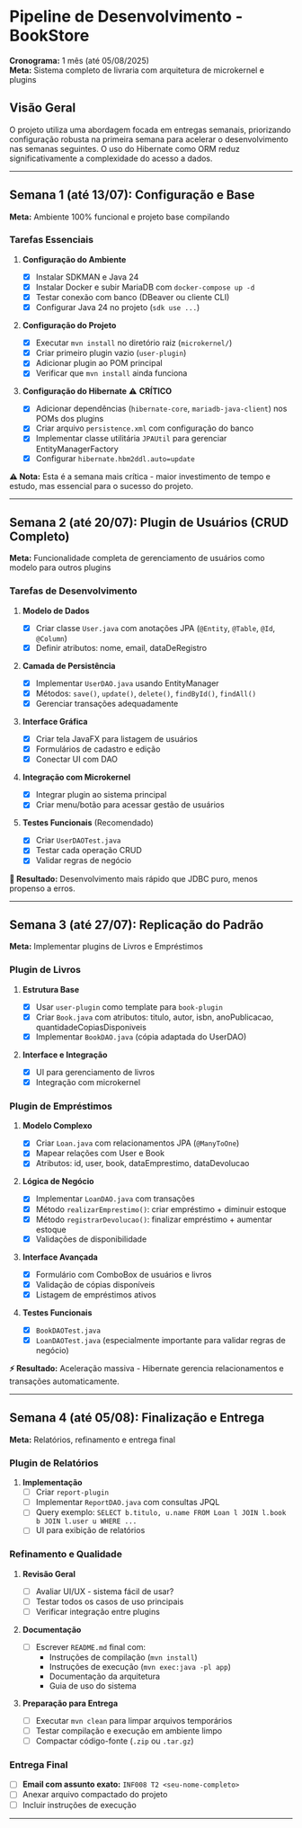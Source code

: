 # Pipeline de Desenvolvimento - BookStore

**Cronograma:** 1 mês (até 05/08/2025)  
**Meta:** Sistema completo de livraria com arquitetura de microkernel e plugins

## Visão Geral

O projeto utiliza uma abordagem focada em entregas semanais, priorizando configuração robusta na primeira semana para acelerar o desenvolvimento nas semanas seguintes. O uso do Hibernate como ORM reduz significativamente a complexidade do acesso a dados.

---

## Semana 1 (até 13/07): Configuração e Base

**Meta:** Ambiente 100% funcional e projeto base compilando

### Tarefas Essenciais

1. **Configuração do Ambiente**

   - [x] Instalar SDKMAN e Java 24
   - [x] Instalar Docker e subir MariaDB com `docker-compose up -d`
   - [x] Testar conexão com banco (DBeaver ou cliente CLI)
   - [x] Configurar Java 24 no projeto (`sdk use ...`)

2. **Configuração do Projeto**

   - [x] Executar `mvn install` no diretório raiz (`microkernel/`)
   - [x] Criar primeiro plugin vazio (`user-plugin`)
   - [x] Adicionar plugin ao POM principal
   - [x] Verificar que `mvn install` ainda funciona

3. **Configuração do Hibernate** ⚠️ **CRÍTICO**
   - [x] Adicionar dependências (`hibernate-core`, `mariadb-java-client`) nos POMs dos plugins
   - [x] Criar arquivo `persistence.xml` com configuração do banco
   - [x] Implementar classe utilitária `JPAUtil` para gerenciar EntityManagerFactory
   - [x] Configurar `hibernate.hbm2ddl.auto=update`

**⚠️ Nota:** Esta é a semana mais crítica - maior investimento de tempo e estudo, mas essencial para o sucesso do projeto.

---

## Semana 2 (até 20/07): Plugin de Usuários (CRUD Completo)

**Meta:** Funcionalidade completa de gerenciamento de usuários como modelo para outros plugins

### Tarefas de Desenvolvimento

1. **Modelo de Dados**

   - [x] Criar classe `User.java` com anotações JPA (`@Entity`, `@Table`, `@Id`, `@Column`)
   - [x] Definir atributos: nome, email, dataDeRegistro

2. **Camada de Persistência**

   - [x] Implementar `UserDAO.java` usando EntityManager
   - [x] Métodos: `save()`, `update()`, `delete()`, `findById()`, `findAll()`
   - [x] Gerenciar transações adequadamente

3. **Interface Gráfica**

   - [x] Criar tela JavaFX para listagem de usuários
   - [x] Formulários de cadastro e edição
   - [x] Conectar UI com DAO

4. **Integração com Microkernel**

   - [x] Integrar plugin ao sistema principal
   - [x] Criar menu/botão para acessar gestão de usuários

5. **Testes Funcionais** (Recomendado)
   - [x] Criar `UserDAOTest.java`
   - [x] Testar cada operação CRUD
   - [x] Validar regras de negócio

**🚀 Resultado:** Desenvolvimento mais rápido que JDBC puro, menos propenso a erros.

---

## Semana 3 (até 27/07): Replicação do Padrão

**Meta:** Implementar plugins de Livros e Empréstimos

### Plugin de Livros

1. **Estrutura Base**

   - [x] Usar `user-plugin` como template para `book-plugin`
   - [x] Criar `Book.java` com atributos: titulo, autor, isbn, anoPublicacao, quantidadeCopiasDisponiveis
   - [x] Implementar `BookDAO.java` (cópia adaptada do UserDAO)

2. **Interface e Integração**
   - [x] UI para gerenciamento de livros
   - [x] Integração com microkernel

### Plugin de Empréstimos

1. **Modelo Complexo**

   - [x] Criar `Loan.java` com relacionamentos JPA (`@ManyToOne`)
   - [x] Mapear relações com User e Book
   - [x] Atributos: id, user, book, dataEmprestimo, dataDevolucao

2. **Lógica de Negócio**

   - [x] Implementar `LoanDAO.java` com transações
   - [x] Método `realizarEmprestimo()`: criar empréstimo + diminuir estoque
   - [x] Método `registrarDevolucao()`: finalizar empréstimo + aumentar estoque
   - [x] Validações de disponibilidade

3. **Interface Avançada**

   - [x] Formulário com ComboBox de usuários e livros
   - [x] Validação de cópias disponíveis
   - [x] Listagem de empréstimos ativos

4. **Testes Funcionais**
   - [x] `BookDAOTest.java`
   - [x] `LoanDAOTest.java` (especialmente importante para validar regras de negócio)

**⚡ Resultado:** Aceleração massiva - Hibernate gerencia relacionamentos e transações automaticamente.

---

## Semana 4 (até 05/08): Finalização e Entrega

**Meta:** Relatórios, refinamento e entrega final

### Plugin de Relatórios

1. **Implementação**
   - [ ] Criar `report-plugin`
   - [ ] Implementar `ReportDAO.java` com consultas JPQL
   - [ ] Query exemplo: `SELECT b.titulo, u.name FROM Loan l JOIN l.book b JOIN l.user u WHERE ...`
   - [ ] UI para exibição de relatórios

### Refinamento e Qualidade

1. **Revisão Geral**

   - [ ] Avaliar UI/UX - sistema fácil de usar?
   - [ ] Testar todos os casos de uso principais
   - [ ] Verificar integração entre plugins

2. **Documentação**

   - [ ] Escrever `README.md` final com:
     - Instruções de compilação (`mvn install`)
     - Instruções de execução (`mvn exec:java -pl app`)
     - Documentação da arquitetura
     - Guia de uso do sistema

3. **Preparação para Entrega**
   - [ ] Executar `mvn clean` para limpar arquivos temporários
   - [ ] Testar compilação e execução em ambiente limpo
   - [ ] Compactar código-fonte (`.zip` ou `.tar.gz`)

### Entrega Final

- [ ] **Email com assunto exato:** `INF008 T2 <seu-nome-completo>`
- [ ] Anexar arquivo compactado do projeto
- [ ] Incluir instruções de execução

---
